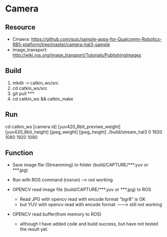 # Camera
## Resource
* Cmaera: https://github.com/quic/sample-apps-for-Qualcomm-Robotics-RB5-platform/tree/master/camera-hal3-sample
* Image_transport: http://wiki.ros.org/image_transport/Tutorials/PublishingImages

## Build 
1. mkdir -r catkin_ws/src
2. cd catkin_ws/src
3. git pull ***
4. cd catkin_ws && catkin_make


## Run
cd catkin_ws
[camera id] [yuv420_8bit_previwe_weight] [yuv420_8bit_height] [jpeg_weight] [jpeg_height] 
./build/stream_hal3 0 1920 1080 1920 1080

## Function
* Save image flie (Streamming) to folder (build/CAPTURE/***.yuv or ***.jpg)

* Run with ROS command (rosrun) --> not working

* OPENCV read image file (build/CAPTURE/***.yuv or ***.jpg) to ROS
  * Read JPG with opencv read with encode format "bgr8" is OK
  * but YUV with opencv read with encode format ---> still not working
  
* OPENCV read buffer(from memory to ROS) 
  * although I have added code and build success, but have not tested the result yet.
  
